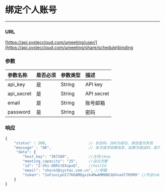 # 绑定个人账号

---

### URL

[https://api.systeccloud.com/umeeting/user/](https://api.systeccloud.com/umeeting/share/schedule)binding

### 参数

| 参数名称 | 是否必须 | 参数类型 | 描述 |
| :--- | :--- | :--- | :--- |
| api\_key | 是 | String | API key |
| api\_secret | 是 | String | API secret |
| email | 是 | String | 账号邮箱 |
| password | 是 | String | 密码 |

### 响应

```js
{
    "status" : 200,                   // 状态码，200为成功，其他值为失败
    "message" : "OK",                 // 本次请求结果信息，如果为错误时，即为详细的错误信息 
     "data": {
        "host_key": "367260",         //主持人key
        "meeting_capacity": "25",     //会议方数
        "id": "2-Vhs-ODRstEXupxQ",    //hostId
        "email": "share3@systec.com.cn", //邮箱
        "token": "2xFiocLpU177HG8MDgxzk4MwAMM0NCQXVvaVlTM3M9" //开会token
    }  
}
```



